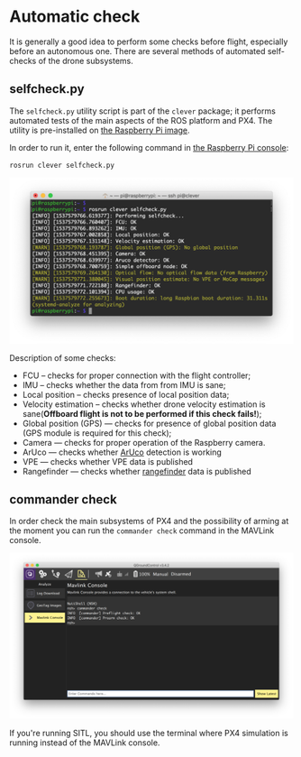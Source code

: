 # Automatic check

It is generally a good idea to perform some checks before flight, especially before an autonomous one. There are several methods of automated self-checks of the drone subsystems.

## <span>selfcheck</span>.py

The `selfcheck.py` utility script is part of the `clever` package; it performs automated tests of the main aspects of the ROS platform and PX4. The utility is pre-installed on [the Raspberry Pi image](microsd_images.md).

In order to run it, enter the following command in [the Raspberry Pi console](ssh.md):

```(bash)
rosrun clever selfcheck.py
```

<img src="../assets/selfcheck.png">

Description of some checks:

* FCU – checks for proper connection with the flight controller;
* IMU – checks whether the data from from IMU is sane;
* Local position – checks presence of local position data;
* Velocity estimation – checks whether drone velocity estimation is sane(**Offboard flight is not to be performed if this check fails!**);
* Global position (GPS) — checks for presence of global position data (GPS module is required for this check);
* Camera — checks for proper operation of the Raspberry camera.
* ArUco — checks whether [ArUco](aruco.md) detection is working
* VPE — checks whether VPE data is published
* Rangefinder — checks whether [rangefinder](laser.md) data is published

## commander check

In order check the main subsystems of PX4 and the possibility of arming at the moment you can run the `commander check` command in the MAVLink console.

<img src="../assets/commander-check.png">

If you're running SITL, you should use the terminal where PX4 simulation is running instead of the MAVLink console.
